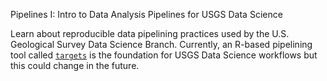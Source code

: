 Pipelines I: Intro to Data Analysis Pipelines for USGS Data Science

Learn about reproducible data pipelining practices used by the U.S. Geological Survey Data Science Branch. Currently, an R-based pipelining tool called [`targets`](https://github.com/ropensci/targets#targets-) is the foundation for USGS Data Science workflows but this could change in the future.
